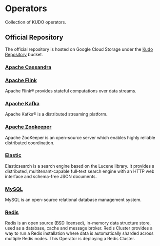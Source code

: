 # Operators

Collection of KUDO operators.

## Official Repository

The official repository is hosted on Google Cloud Storage under the [Kudo Repository](https://kudo-repository.storage.googleapis.com) bucket.

### [Apache Cassandra](https://github.com/kudobuilder/operators/tree/master/repository/cassandra)

### [Apache Flink](https://github.com/kudobuilder/operators/tree/master/repository/flink)

Apache Flink® provides stateful computations over data streams.

### [Apache Kafka](https://github.com/kudobuilder/operators/tree/master/repository/kafka)

Apache Kafka® is a distributed streaming platform.

### [Apache Zookeeper](https://github.com/kudobuilder/operators/tree/master/repository/zookeeper)

Apache ZooKeeper is an open-source server which enables highly reliable distributed coordination.

### [Elastic](https://github.com/kudobuilder/operators/tree/master/repository/elastic)

Elasticsearch is a search engine based on the Lucene library. It provides a distributed, multitenant-capable full-text search engine with an HTTP web interface and schema-free JSON documents.

### [MySQL](https://github.com/kudobuilder/operators/tree/master/repository/mysql)

MySQL is an open-source relational database management system.

### [Redis](https://github.com/kudobuilder/operators/tree/master/repository/redis)

Redis is an open source (BSD licensed), in-memory data structure store, used as a database, cache and message broker.
Redis Cluster provides a way to run a Redis installation where data is automatically sharded across multiple Redis nodes.
This Operator is deploying a Redis Cluster.